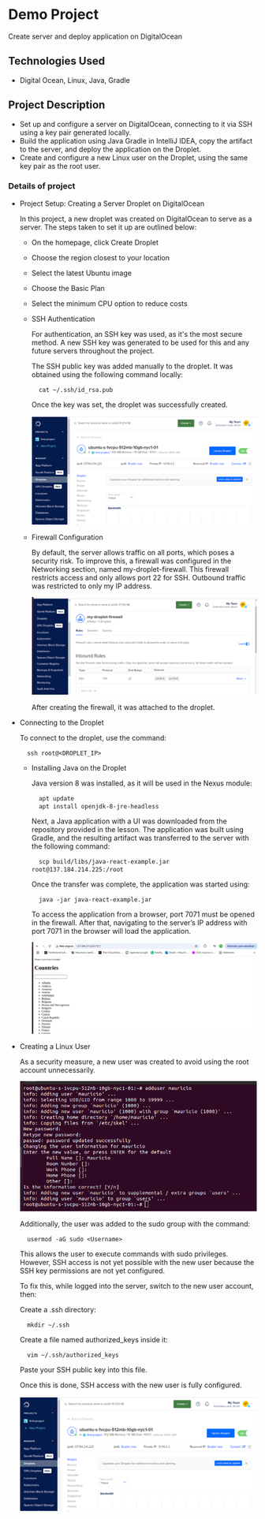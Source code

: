 # Demo Project

Create server and deploy application on DigitalOcean

## Technologies Used

- Digital Ocean, Linux, Java, Gradle

## Project Description

- Set up and configure a server on DigitalOcean, connecting to it via SSH using a key pair generated locally.
- Build the application using Java Gradle in IntelliJ IDEA, copy the artifact to the server, and deploy the application on the Droplet.
- Create and configure a new Linux user on the Droplet, using the same key pair as the root user.

### Details of project

- Project Setup: Creating a Server Droplet on DigitalOcean

  In this project, a new droplet was created on DigitalOcean to serve as a server. The steps taken to set it up are outlined below:

    - On the homepage, click Create Droplet

    - Choose the region closest to your location

    - Select the latest Ubuntu image

    - Choose the Basic Plan

    - Select the minimum CPU option to reduce costs

  - SSH Authentication

    For authentication, an SSH key was used, as it's the most secure method. A new SSH key was generated to be used for this and any future servers throughout the project.

    The SSH public key was added manually to the droplet. It was obtained using the following command locally:

    ```
      cat ~/.ssh/id_rsa.pub
    ```

    Once the key was set, the droplet was successfully created.

    ![Diagram](./images/image1.png)

  - Firewall Configuration

    By default, the server allows traffic on all ports, which poses a security risk. To improve this, a firewall was configured in the Networking section, named my-droplet-firewall. This firewall restricts access and only allows port 22 for SSH. Outbound traffic was restricted to only my IP address.

    ![Diagram](./images/image2.png)

    After creating the firewall, it was attached to the droplet.

- Connecting to the Droplet

  To connect to the droplet, use the command:

  ```
    ssh root@<DROPLET_IP>
  ```

  - Installing Java on the Droplet

    Java version 8 was installed, as it will be used in the Nexus module:

    ```
      apt update
      apt install openjdk-8-jre-headless
    ```
    Next, a Java application with a UI was downloaded from the repository provided in the lesson. The application was built using Gradle, and the resulting artifact was transferred to the server with the following command:

    ```
      scp build/libs/java-react-example.jar root@137.184.214.225:/root
    ```
    Once the transfer was complete, the application was started using:

    ```
      java -jar java-react-example.jar
    ```

    To access the application from a browser, port 7071 must be opened in the firewall. After that, navigating to the server’s IP address with port 7071 in the browser will load the application.

    ![Diagram](./images/image3.png)

- Creating a Linux User

  As a security measure, a new user was created to avoid using the root account unnecessarily.

  ![Diagram](./images/image4.png)

  Additionally, the user was added to the sudo group with the command:

  ```
    usermod -aG sudo <Username>
  ```

  This allows the user to execute commands with sudo privileges. However, SSH access is not yet possible with the new user because the SSH key permissions are not yet configured.

  To fix this, while logged into the server, switch to the new user account, then:

  Create a .ssh directory:

  ```
    mkdir ~/.ssh
  ```

  Create a file named authorized_keys inside it:

  ```
    vim ~/.ssh/authorized_keys
  ```

  Paste your SSH public key into this file.

  Once this is done, SSH access with the new user is fully configured.
  
  ![Diagram](./images/image1.png)
